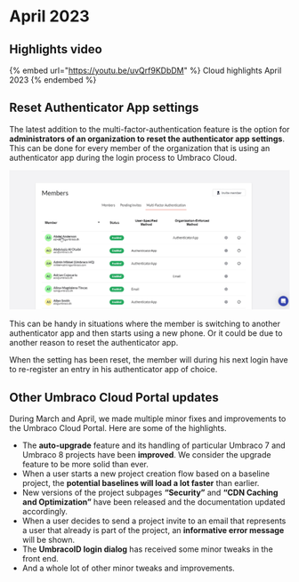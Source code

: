 # April 2023

## Highlights video

{% embed url="https://youtu.be/uvQrf9KDbDM" %}
Cloud highlights April 2023
{% endembed %}

## Reset Authenticator App settings

The latest addition to the multi-factor-authentication feature is the option for **administrators of an organization to reset the authenticator app settings**. This can be done for every member of the organization that is using an authenticator app during the login process to Umbraco Cloud.

![ResetAuthenticatorApp](images/ResetAuthenticatorApp.gif)

This can be handy in situations where the member is switching to another authenticator app and then starts using a new phone. Or it could be due to another reason to reset the authenticator app.

When the setting has been reset, the member will during his next login have to re-register an entry in his authenticator app of choice.

## Other Umbraco Cloud Portal updates

During March and April, we made multiple minor fixes and improvements to the Umbraco Cloud Portal. Here are some of the highlights.

* The **auto-upgrade** feature and its handling of particular Umbraco 7 and Umbraco 8 projects have been **improved**. We consider the upgrade feature to be more solid than ever.
* When a user starts a new project creation flow based on a baseline project, the **potential baselines will load a lot faster** than earlier.
* New versions of the project subpages **“Security”** and **“CDN Caching and Optimization”** have been released and the documentation updated accordingly.
* When a user decides to send a project invite to an email that represents a user that already is part of the project, an **informative error message** will be shown.
* The **UmbracoID login dialog** has received some minor tweaks in the front end.
* And a whole lot of other minor tweaks and improvements.
